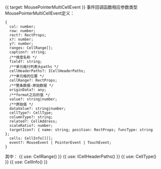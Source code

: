 {{ target: MousePointerMultiCellEvent }}
事件回调函数相应参数类型MousePointerMultiCellEvent定义：

```
{
  col: number;
  row: number;
  rect?: RectProps;
  x?: number;
  y?: number;
  ranges: CellRange[];
  caption?: string;
  /**维度名称 */
  field?: string;
  /**单元格行列表头paths */
  cellHeaderPaths?: ICellHeaderPaths;
  /**单元格的位置 */
  cellRange?: RectProps;
  /**整条数据-原始数据 */
  originData?: any;
  /**format之后的值 */
  value?: string|number;
  /**原始值 */
  dataValue?: string|number;
  cellType?: CellType;
  columnType?: string;
  related?: CellAddress;
  scaleRatio?: number;
  targetIcon?: { name: string; position: RectProps; funcType: string };
  cells: CellInfo[][];
  event?: MouseEvent | PointerEvent | TouchEvent;
}

```

其中：
{{ use: CellRange() }}
{{ use: ICellHeaderPaths() }}
{{ use: CellType() }}
{{ use: CellInfo() }}